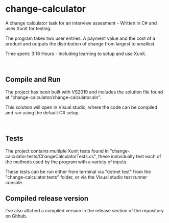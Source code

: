 # change-calculator
A change calculator task for an interview assesment - Written in C# and uses Xunit for testing.

The program takes two user entries: A payment value and the cost of a product and outputs the distribution of change from largest to smallest.

Time spent: 3:16 Hours - Including learning to setup and use Xunit.

<br/>

## Compile and Run
The project has been built with VS2019 and includes the solution file found at "change-calculator/change-calculator.sln".

This solution will open in Visual studio, where the code can be compiled and ran using the default C# setup.

<br/>

## Tests
The project contains multiple Xunit tests found in "change-calculator.tests/ChangeCalculatorTests.cs", these individually test each of the methods used by the program with a variety of inputs.

These tests can be run either from terminal via "dotnet test" from the "change-calculator.tests" folder, or via the Visual studio test runner console.


## Compiled release version
I've also attched a compiled version in the release section of the repository on Github.
